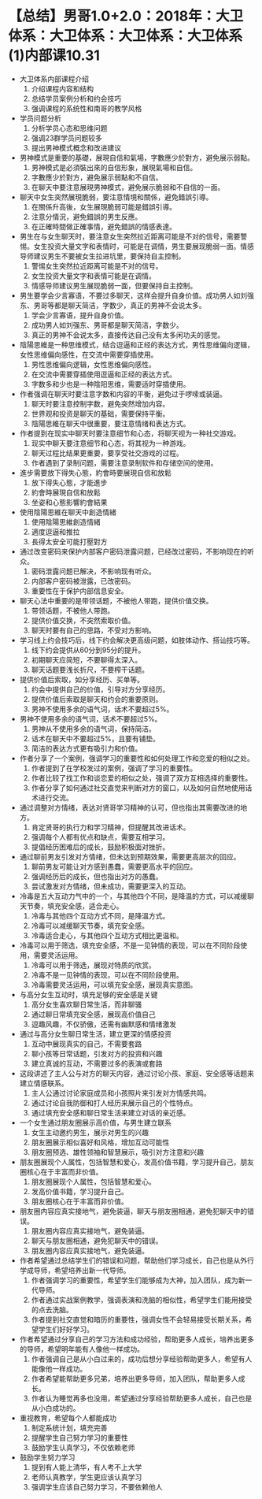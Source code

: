 # 【总结】男哥1.0+2.0：2018年：大卫体系：大卫体系：大卫体系：大卫体系(1)内部课10.31

-   大卫体系内部课程介绍
    1.  介绍课程内容和结构
    2.  总结学员案例分析和约会技巧
    3.  强调课程的系统性和南哥的教学风格
-   学员问题分析
    1.  分析学员心态和思维问题
    2.  强调23群学员问题较多
    3.  提出男神模式概念和改进建议
-   男神模式是重要的基礎，展現自信和氣場，字數應少於對方，避免展示弱點。
    1.  男神模式是必須裝出來的自信形象，展現氣場和自信。
    2.  字數應少於對方，避免展示弱點和不自信。
    3.  在聊天中要注意展現男神模式，避免展示脆弱和不自信的一面。
-   聊天中女生突然展現脆弱，要注意情境和關係，避免錯誤引導。
    1.  在關係升高後，女生展現脆弱可能是錯誤引導。
    2.  注意分情況，避免錯誤的男生反應。
    3.  在正確時間做正確事情，避免錯誤的情感表達。
-   男生在与女生聊天时，要注意女生突然拉近距离可能是不对的信号，需要警惕。女生投资大量文字和表情时，可能是在调情，男生要展现脆弱一面。情感导师建议男生不要被女生拉进坑里，要保持自主控制。
    1.  警惕女生突然拉近距离可能是不对的信号。
    2.  女生投资大量文字和表情可能是在调情。
    3.  情感导师建议男生展现脆弱一面，但要保持自主控制。
-   男生要学会少言寡语，不要过多聊天，这样会提升自身价值。成功男人如刘强东、男哥等都是聊天简洁，字数少，真正的男神不会说太多。
    1.  学会少言寡语，提升自身价值。
    2.  成功男人如刘强东、男哥都是聊天简洁，字数少。
    3.  真正的男神不会说太多，直接传达自己没有太多闲功夫的感觉。
-   陰陽思維是一种思维模式，结合逗逼和正经的表达方式，男性思维偏向逻辑，女性思维偏向感性，在交流中需要穿插使用。
    1.  男性思维偏向逻辑，女性思维偏向感性。
    2.  在交流中需要穿插使用逗逼和正经的表达方式。
    3.  字数多和少也是一种陰阳思维，需要适时穿插使用。
-   作者强调在聊天时要注意字数和内容的平衡，避免过于啰嗦或装逼。
    1.  聊天时要注意控制字数，避免突然增加内容。
    2.  世界观和投资是聊天的基础，需要保持平衡。
    3.  陰陽思維在聊天中很重要，要注意情绪和表达方式。
-   作者提到在现实中聊天时要注意细节和心态，将聊天视为一种社交游戏。
    1.  现实中聊天要注意细节和心态，将其视为一种游戏。
    2.  聊天过程比结果更重要，要享受社交游戏的过程。
    3.  作者遇到了录制问题，需要注意录制软件和存储空间的使用。
-   進步需要放下得失心態，約會時要展現自信和放鬆
    1.  放下得失心態，才能進步
    2.  約會時展現自信和放鬆
    3.  坐姿和心態影響約會結果
-   使用陰陽思維在聊天中創造情緒
    1.  使用陰陽思維創造情緒
    2.  適度逗逼和推拉
    3.  長得太安全可能打壓對方
-   通过改变密码来保护内部客户密码泄露问题，已经改过密码，不影响现在的听众。
    1.  密码泄露问题已解决，不影响现有听众。
    2.  内部客户密码被泄露，已改密码。
    3.  重要性在于保护内部信息安全。
-   聊天心法中重要的是带领话题，不被他人带跑，提供价值交换。
    1.  带领话题，不被他人带跑。
    2.  提供价值交换，不突然索取价值。
    3.  聊天时要有自己的思路，不受对方影响。
-   学习线上约会技巧后，线下约会解决更高级问题，如肢体动作、搭讪技巧等。
    1.  线下约会提供从60分到95分的提升。
    2.  初期聊天应简短，不要聊得太深入。
    3.  聊天话题要浅长折尺，不要榨干话题。
-   提供价值后索取，如分享经历、买单等。
    1.  约会中提供自己的价值，引导对方分享经历。
    2.  提供价值后索取是聊天和约会的重要原则。
    3.  男神不使用多余的语气词，话术不要超过5%。
-   男神不使用多余的语气词，话术不要超过5%。
    1.  男神从不使用多余的语气词，保持简洁。
    2.  话术在聊天中不要超过5%，且要有铺垫。
    3.  简洁的表达方式更有吸引力和价值。
-   作者分享了一个案例，强调学习的重要性和如何处理工作和恋爱的相似之处。
    1.  作者提到了在学校发过的案例，强调了学习的重要性。
    2.  作者比较了找工作和谈恋爱的相似之处，强调了双方互相选择的重要性。
    3.  作者分享了如何通过社交直觉来判断对方的窗口，以及如何自然地使用话术进行交流。
-   通过调整对方情绪，表达对贤哥学习精神的认可，但也指出其需要改进的地方。
    1.  肯定贤哥的执行力和学习精神，但提醒其改进话术。
    2.  强调每个人都有优点和缺点，需要互相学习。
    3.  提倡经历困难后的成长，鼓励积极面对挫折。
-   通过聊前男友引发对方情绪，但未达到预期效果，需要更高层次的回应。
    1.  聊前男友可能让对方感到愚蠢，需要更高水平的回应。
    2.  强调经历后的成长，但也指出对方的愚蠢。
    3.  尝试激发对方情绪，但未成功，需要更深入的互动。
-   冷毒是五大互动力气中的一个，与其他四个不同，是降温的方式，可以减缓聊天节奏，填充安全感，适合走心。
    1.  冷毒与其他四个互动方式不同，是降温方式。
    2.  冷毒可以减缓聊天节奏，填充安全感。
    3.  冷毒适合走心，与其他四个互动方式相比更温和。
-   冷毒可以用于筛选，填充安全感，不是一见钟情的表现，可以在不同阶段使用，需要灵活运用。
    1.  冷毒可以用于筛选，展现对特质的欣赏。
    2.  冷毒不是一见钟情的表现，可以在不同阶段使用。
    3.  冷毒需要灵活运用，可以填充安全感，展现真实意图。
-   与高分女生互动时，填充足够的安全感是关键
    1.  高分女生喜欢聊日常生活，而非聊骚
    2.  通过聊日常填充安全感，展现高价值自己
    3.  逗趣风趣，不仅骄傲，还需有幽默感和情绪激发
-   通过与高分女生聊日常生活，建立更深的情感投资
    1.  互动中展现真实的自己，不需要套路
    2.  聊小孩等日常话题，引发对方的投资和兴趣
    3.  建立真诚的互动，不需要过多的表演或套路
-   这段讲述了主人公与对方的聊天内容，通过讨论小孩、家庭、安全感等话题来建立情感联系。
    1.  主人公通过讨论家庭成员和小孩照片来引发对方情感共鸣。
    2.  通过讨论自我防御和打人经历来展示自己的个性特点。
    3.  通过填充安全感和聊日常生活来建立对话的亲近感。
-   一个女生通过朋友圈展示高价值，与男生建立联系
    1.  女生主动邀约男生，展示对男生的兴趣
    2.  朋友圈展示相似喜好和风格，增加互动可能性
    3.  朋友圈预选、雄性领袖和智慧展示，吸引对方注意和兴趣
-   朋友圈展现个人属性，包括智慧和爱心，发高价值书籍，学习提升自己，朋友圈核心在于丰富而非价值。
    1.  朋友圈展现个人属性，包括智慧和爱心。
    2.  发高价值书籍，学习提升自己。
    3.  朋友圈核心在于丰富而非价值。
-   朋友圈内容应真实接地气，避免装逼，聊天与朋友圈相通，避免犯聊天中的错误。
    1.  朋友圈内容应真实接地气，避免装逼。
    2.  聊天与朋友圈相通，避免犯聊天中的错误。
    3.  朋友圈内容应真实接地气，避免装逼。
-   作者希望通过总结学生们的错误和问题，帮助他们学习成长，自己也是从外行学成导师，希望培养出新一代导师。
    1.  作者强调学习的重要性，希望学生们能够成为大神，加入团队，成为新一代导师。
    2.  作者通过实战案例教学，强调表演和洗脑的相似性，希望学生们能用接受的点去洗脑。
    3.  作者提到社交直觉和暗历的重要性，强调女性不会轻易接受长期关系，希望学生们好好学习。
-   作者希望通过分享自己的学习方法和成功经验，帮助更多人成长，培养出更多的导师，希望明年能有人像他一样成功。
    1.  作者强调自己是从小白过来的，成功后想分享经验帮助更多人，希望有人能像他一样成功。
    2.  作者希望能帮助更多兄弟，培养出更多导师，加入团队，帮助更多人成长。
    3.  作者认为睡觉再多也没用，希望通过分享经验帮助更多人成长，自己也是从小白成功的。
-   重视教育，希望每个人都能成功
    1.  制定系统计划，填充完善
    2.  提醒学生自己努力学习的重要性
    3.  鼓励学生认真学习，不仅依赖老师
-   鼓励学生努力学习
    1.  提到有人能上清华，有人考不上大学
    2.  老师认真教学，学生更应该认真学习
    3.  强调学生应该自己努力学习，不要依赖他人